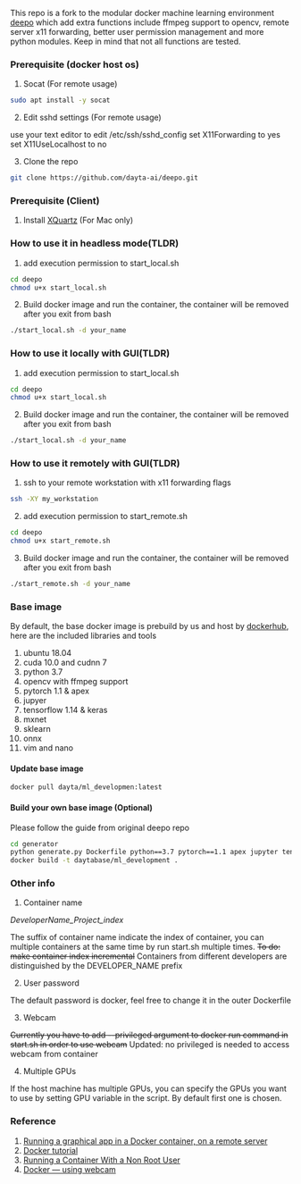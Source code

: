 This repo is a fork to the modular docker machine learning environment [deepo](https://github.com/ufoym/deepo) which add extra functions include ffmpeg support to opencv, remote server x11 forwarding, better user permission management and more python modules. Keep in mind that not all functions are tested.

### Prerequisite (docker host os)
1. Socat (For remote usage)
```bash
sudo apt install -y socat
```
2. Edit sshd settings (For remote usage)

use your text editor to edit /etc/ssh/sshd_config
set X11Forwarding to yes
set X11UseLocalhost to no

3. Clone the repo
```bash
git clone https://github.com/dayta-ai/deepo.git
```

### Prerequisite (Client)

1. Install [XQuartz](https://www.xquartz.org/) (For Mac only)

### How to use it in headless mode(TLDR)
1. add execution permission to start_local.sh
```bash
cd deepo
chmod u+x start_local.sh
```
2. Build docker image and run the container, the container will be removed after you exit from bash
```bash
./start_local.sh -d your_name
```

### How to use it locally with GUI(TLDR)
1. add execution permission to start_local.sh
```bash
cd deepo
chmod u+x start_local.sh
```
2. Build docker image and run the container, the container will be removed after you exit from bash
```bash
./start_local.sh -d your_name
```
### How to use it remotely with GUI(TLDR)
1. ssh to your remote workstation with x11 forwarding flags
```bash
ssh -XY my_workstation
```
2. add execution permission to start_remote.sh
```bash
cd deepo
chmod u+x start_remote.sh
```
3. Build docker image and run the container, the container will be removed after you exit from bash
```bash
./start_remote.sh -d your_name
```

### Base image
By default, the base docker image is prebuild by us and host by [dockerhub](https://hub.docker.com/r/dayta/ml_development), here are the included libraries and tools
1. ubuntu 18.04
2. cuda 10.0 and cudnn 7
3. python 3.7
4. opencv with ffmpeg support
5. pytorch 1.1 & apex
6. jupyer
7. tensorflow 1.14 & keras
8. mxnet
9. sklearn
10. onnx
11. vim and nano

#### Update base image
```bash
docker pull dayta/ml_developmen:latest
```

#### Build your own base image (Optional)
Please follow the guide from original deepo repo
```bash
cd generator
python generate.py Dockerfile python==3.7 pytorch==1.1 apex jupyter tensorflow==1.14 keras onnx opencv sklearn pylint mxnet --ubuntu-ver 18.04 --cuda-ver 10.0 --cudnn-ver 7
docker build -t daytabase/ml_development .
```

### Other info
1. Container name

*DeveloperName_Project_index*

The suffix of container name indicate the index of container, you can multiple containers at the same time by run start.sh multiple times. ~~To do: make container index incremental~~ Containers from different developers are distinguished by the DEVELOPER_NAME prefix

2. User password

The default password is docker, feel free to change it in the outer Dockerfile

3. Webcam

~~Currently you have to add --privileged argument to docker run command in start.sh in order to use webcam~~
Updated: no privileged is needed to access webcam from container

4. Multiple GPUs

If the host machine has multiple GPUs, you can specify the GPUs you want to use by setting GPU variable in the script. By default first one is chosen.


### Reference
1. [Running a graphical app in a Docker container, on a remote server](https://blog.yadutaf.fr/2017/09/10/running-a-graphical-app-in-a-docker-container-on-a-remote-server/)
2. [Docker tutorial](https://github.com/dayta-ai/Resource/tree/master/docker/tutorial)
3. [Running a Container With a Non Root User](https://medium.com/better-programming/running-a-container-with-a-non-root-user-e35830d1f42a)
4. [Docker — using webcam](https://medium.com/@zwinny/docker-using-webcam-9fafb26cf1e6)


